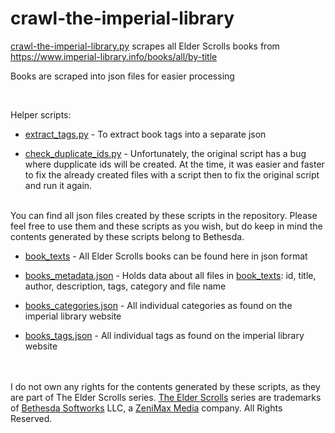 # crawl-the-imperial-library

[crawl-the-imperial-library.py](crawl-the-imperial-library.py) scrapes all Elder Scrolls books from https://www.imperial-library.info/books/all/by-title

Books are scraped into json files for easier processing

<br/>

Helper scripts:

* [extract_tags.py](extract_tags.py) - To extract book tags into a separate json

* [check_duplicate_ids.py](check_duplicate_ids.py) - Unfortunately, the original script has a bug where dupplicate ids will be created. At the time, it was easier and faster to fix the already created files with a script then to fix the original script and run it again.

<br/>
You can find all json files created by these scripts in the repository. Please feel free to use them and these scripts as you wish, but do keep in mind the contents generated by these scripts belong to Bethesda.

* [book_texts](book_texts) - All Elder Scrolls books can be found here in json format

* [books_metadata.json](books_metadata.json) - Holds data about all files in [book_texts](book_texts): id, title, author, description, tags, category and file name

* [books_categories.json](books_categories.json) - All individual categories as found on the imperial library website

* [books_tags.json](books_tags.json) - All individual tags as found on the imperial library website

<br /><br />
I do not own any rights for the contents generated by these scripts, as they are part of The Elder Scrolls series. [The Elder Scrolls](https://elderscrolls.bethesda.net/en/) series are trademarks of [Bethesda Softworks](https://bethesda.net/en/dashboard) LLC, a [ZeniMax Media](https://www.zenimax.com/en) company. All Rights Reserved.
